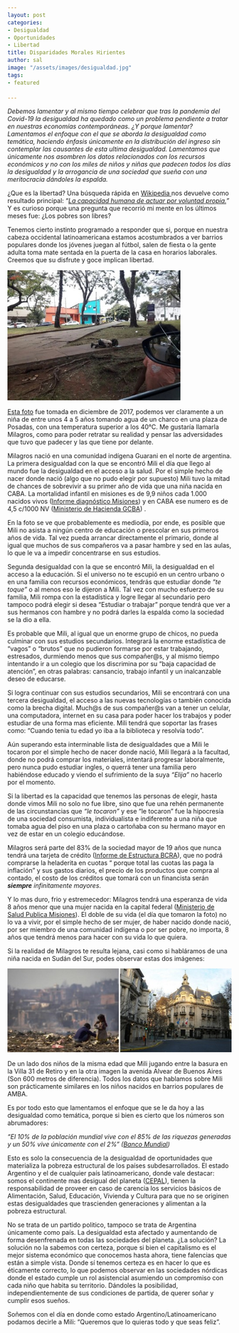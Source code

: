 ```yaml
---
layout: post
categories:
- Desigualdad
- Oportunidades
- Libertad
title: Disparidades Morales Hirientes
author: sal
image: "/assets/images/desigualdad.jpg"
tags:
- featured

---
```

_Debemos lamentar y al mismo tiempo celebrar que tras la pandemia del Covid-19 la desigualdad ha quedado como un problema pendiente a tratar en nuestras economías contemporáneas. ¿Y porque lamentar? Lamentamos el enfoque con el que se aborda la desigualdad como temática, haciendo énfasis únicamente en la distribución del ingreso sin contemplar las causantes de esta ultima desigualdad. Lamentamos que únicamente nos asombren los datos relacionados con los recursos económicos y no con los miles de niños y niñas que padecen todos los días la desigualdad y la arrogancia de una sociedad que sueña con una meritocracia dándoles la espalda._

¿Que es la libertad? Una búsqueda rápida en [Wikipedia ](https://es.wikipedia.org/)nos devuelve como resultado principal: “[_La capacidad humana de actuar por voluntad propia._](https://es.wikipedia.org/wiki/Libertad)_”_ Y es curioso porque una pregunta que recorrió mi mente en los últimos meses fue: ¿Los pobres son libres?

Tenemos cierto instinto programado a responder que si, porque en nuestra cabeza occidental latinoamericana estamos acostumbrados a ver barrios populares donde los jóvenes juegan al fútbol, salen de fiesta o la gente adulta toma mate sentada en la puerta de la casa en horarios laborales. Creemos que su disfrute y goce implican libertad.

![](/assets/images/misiones.jpg)

[Esta foto](https://www.infobae.com/sociedad/2017/12/19/conmocion-por-la-foto-de-una-nena-que-toma-agua-de-un-charco-en-misiones/) fue tomada en diciembre de 2017, podemos ver claramente a un niña de entre unos 4 a 5 años tomando agua de un charco en una plaza de Posadas, con una temperatura superior a los 40°C. Me gustaría llamarla Milagros, como para poder retratar su realidad y pensar las adversidades que tuvo que padecer y las que tiene por delante.

Milagros nació en una comunidad indígena Guarani en el norte de argentina. La primera desigualdad con la que se encontró Mili el día que llego al mundo fue la desigualdad en el acceso a la salud. Por el simple hecho de nacer donde nació (algo que no pudo elegir por supuesto) Mili tuvo la mitad de chances de sobrevivir a su primer año de vida que una niña nacida en CABA. La mortalidad infantil en misiones es de 9,9 niños cada 1.000 nacidos vivos ([Informe diagnóstico Misiones](https://www.argentina.gob.ar/sites/default/files/20.08.04_informe_mis.pdf)) y en CABA ese numero es de 4,5 c/1000 NV ([Ministerio de Hacienda GCBA](https://www.estadisticaciudad.gob.ar/eyc/wp-content/uploads/2021/12/ir_2021_1619.pdf)) .

En la foto se ve que probablemente es mediodía, por ende, es posible que Mili no asista a ningún centro de educación o prescolar en sus primeros años de vida. Tal vez pueda arrancar directamente el primario, donde al igual que muchos de sus compañeros va a pasar hambre y sed en las aulas, lo que le va a impedir concentrarse en sus estudios.

Segunda desigualdad con la que se encontró Mili, la desigualdad en el acceso a la educación. Si el universo no te escupió en un centro urbano o en una familia con recursos económicos, tendrás que estudiar donde _“te toque”_ o al menos eso le dijeron a Mili. Tal vez con mucho esfuerzo de su familia, Mili rompa con la estadística y logre llegar al secundario pero tampoco podrá elegir si desea “Estudiar o trabajar” porque tendrá que ver a sus hermanos con hambre y no podrá darles la espalda como la sociedad se la dio a ella.

Es probable que Mili, al igual que un enorme grupo de chicos, no pueda culminar con sus estudios secundarios. Integrará la enorme estadística de “vagos” o “brutos” que no pudieron formarse por estar trabajando, estresados, durmiendo menos que sus compañer@s, y al mismo tiempo intentando ir a un colegio que los discrimina por su “baja capacidad de atención”, en otras palabras: cansancio, trabajo infantil y un inalcanzable deseo de educarse.

Si logra continuar con sus estudios secundarios, Mili se encontrará con una tercera desigualdad, el acceso a las nuevas tecnologías o también conocida como la brecha digital. Much@s de sus compañer@s van a tener un celular, una computadora, internet en su casa para poder hacer los trabajos y poder estudiar de una forma mas eficiente. Mili tendrá que soportar las frases como: “Cuando tenia tu edad yo iba a la biblioteca y resolvía todo”.

Aún superando esta interminable lista de desigualdades que a Mili le tocaron por el simple hecho de nacer donde nació, Mili llegará a la facultad, donde no podrá comprar los materiales, intentará progresar laboralmente, pero nunca pudo estudiar ingles, o querrá tener una familia pero habiéndose educado y viendo el sufrimiento de la suya _“Elija”_ no hacerlo por el momento.

Si la libertad es la capacidad que tenemos las personas de elegir, hasta donde vimos Mili no solo no fue libre, sino que fue una rehén permanente de las circunstancias que _“le tocaron”_ y ese “le tocaron” fue la hipocresía de una sociedad consumista, individualista e indiferente a una niña que tomaba agua del piso en una plaza o cartoñaba con su hermano mayor en vez de estar en un colegio educándose.

Milagros será parte del 83% de la sociedad mayor de 19 años que nunca tendrá una tarjeta de crédito ([Informe de Estructura BCRA](http://www.bcra.gob.ar/SistemasFinancierosYdePagos/Entidades_financieras_informacion_estructura.asp?bco=AAA10&tipo=2&Tit=2)), que no podrá comprarse la heladerita en cuotas “ porque total las cuotas las paga la inflación” y sus gastos diarios, el precio de los productos que compra al contado, el costo de los créditos que tomará con un financista serán **_siempre_** _infinitamente mayores_.

Y lo mas duro, frio y estremecedor: Milagros tendrá una esperanza de vida 8 años menor que una mujer nacida en la capital federal ([Ministerio de Salud Publica Misiones](https://salud.misiones.gob.ar/wp-content/uploads/2020/03/Panel-Misiones-2018-Parte-I.pdf)). El doble de su vida (el día que tomaron la foto) no lo va a vivir, por el simple hecho de ser mujer, de haber nacido donde nació, por ser miembro de una comunidad indígena o por ser pobre, no importa, 8 años que tendrá menos para hacer con su vida lo que quiera.

Si la realidad de Milagros te resulta lejana, casi como si habláramos de una niña nacida en Sudán del Sur, podes observar estas dos imágenes:

![](/assets/images/retiro.jpg)

De un lado dos niños de la misma edad que Mili jugando entre la basura en la Villa 31 de Retiro y en la otra imagen la avenida Alvear de Buenos Aires (Son 600 metros de diferencia). Todos los datos que hablamos sobre Mili son prácticamente similares en los niños nacidos en barrios populares de AMBA.

Es por todo esto que lamentamos el enfoque que se le da hoy a las desigualdad como temática, porque si bien es cierto que los números son abrumadores:

_“El 10% de la población mundial vive con el 85% de las riquezas generadas y un 50% vive únicamente con el 2%” (_[_Banco Mundial_](https://www.bancomundial.org/es/news/press-release/2018/10/17/nearly-half-the-world-lives-on-less-than-550-a-day)_)_

Esto es solo la consecuencia de la desigualdad de oportunidades que materializa la pobreza estructural de los países subdesarrollados. El estado Argentino y el de cualquier país latinoamericano, donde vale destacar: somos el continente mas desigual del planeta ([CEPAL](https://www.cepal.org/es/comunicados/cepal-pese-avances-recientes-america-latina-sigue-siendo-la-region-mas-desigual-mundo)), tienen la responsabilidad de proveer en caso de carencia los servicios básicos de Alimentación, Salud, Educación, Vivienda y Cultura para que no se originen estas desigualdades que trascienden generaciones y alimentan a la pobreza estructural.

No se trata de un partido politico, tampoco se trata de Argentina únicamente como país. La desigualdad esta afectado y aumentando de forma desenfrenada en todas las sociedades del planeta. ¿La solución? La solución no la sabemos con certeza, porque si bien el capitalismo es el mejor sistema económico que conocemos hasta ahora, tiene falencias que están a simple vista. Donde sí tenemos certeza es en hacer lo que es éticamente correcto, lo que podemos observar en las sociedades nórdicas donde el estado cumple un rol asistencial asumiendo un compromiso con cada niño que habita su territorio. Dándoles la posibilidad, independientemente de sus condiciones de partida, de querer soñar y cumplir esos sueños.

Soñemos con el día en donde como estado Argentino/Latinoamericano podamos decirle a Mili: “Queremos que lo quieras todo y que seas feliz”.
